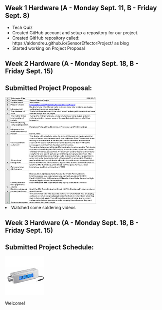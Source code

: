<html>
  <head>
        <h2>Week 1 Hardware (A - Monday Sept. 11, B - Friday Sept. 8)</h2>
  </head>
  <body>
<ul>
  <li>Tech Quiz</li>
  <li>Created GitHub account and setup a repository for our project.</li>
  <li>Created GitHub repository called: https://aldondreu.github.io/SensorEffectorProject/ as blog</li>
  <li>Started working on Project Proposal</li>
</ul>
  
 <head> 
  <h2>Week 2 Hardware (A - Monday Sept. 18, B - Friday Sept. 15)</h2>
 </head>
 <h2>Submitted Project Proposal:</h2>
<img src="https://raw.githubusercontent.com/AldoNdreu/SensorEffectorProject/master/pictures/AldoNdreuProposal.PNG" alt="Budget" width="300" height="350"><br>
<li> Watched some soldering videos</li>

 <head> 
  <h2>Week 3 Hardware (A - Monday Sept. 18, B - Friday Sept. 15)</h2>
 </head>
 
 <h2>Submitted Project Schedule:</h2>


<img src="https://raw.githubusercontent.com/AldoNdreu/SensorEffectorProject/master/pictures/radio.JPG" alt="RadioPic" width="128" height="128">

<p>Welcome!</p>
</body>
  </html>
